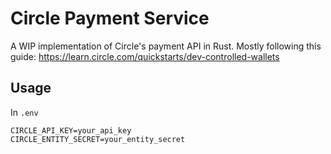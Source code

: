 # Circle Payment Service

A WIP implementation of Circle's payment API in Rust. Mostly following this guide: https://learn.circle.com/quickstarts/dev-controlled-wallets

## Usage

In `.env`
```
CIRCLE_API_KEY=your_api_key
CIRCLE_ENTITY_SECRET=your_entity_secret
```
